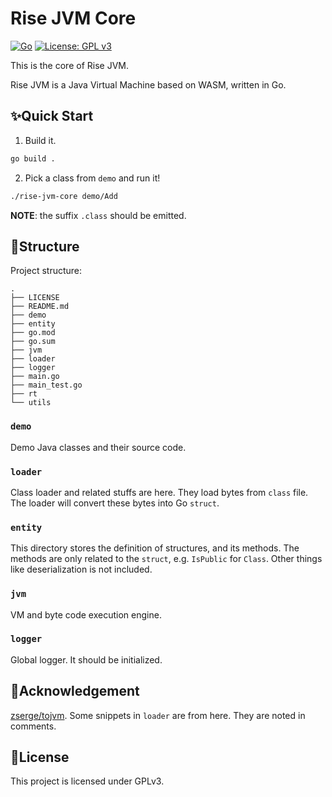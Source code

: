 # Rise JVM Core

[![Go](https://img.shields.io/badge/--00ADD8?logo=go&logoColor=ffffff)](https://golang.org/)
[![License: GPL v3](https://img.shields.io/badge/License-GPLv3-blue.svg)](https://www.gnu.org/licenses/gpl-3.0)

This is the core of Rise JVM.

Rise JVM is a Java Virtual Machine based on WASM, written in Go.

## ✨Quick Start


1. Build it.
```bash
go build .
```
2. Pick a class from `demo` and run it!
```bash
./rise-jvm-core demo/Add
```

**NOTE**: the suffix `.class` should be emitted.

## 🎄Structure

Project structure:

```
.
├── LICENSE
├── README.md
├── demo
├── entity
├── go.mod
├── go.sum
├── jvm
├── loader
├── logger
├── main.go
├── main_test.go
├── rt
└── utils
```

### `demo`

Demo Java classes and their source code.

### `loader`

Class loader and related stuffs are here. They load bytes from `class` file. The loader will convert these bytes into Go `struct`.

### `entity`

This directory stores the definition of structures, and its methods. The methods are only related to the `struct`, e.g. `IsPublic` for `Class`.
Other things like deserialization is not included.

### `jvm`

VM and byte code execution engine.

### `logger`

Global logger. It should be initialized.

## 👏Acknowledgement

[zserge/tojvm](https://github.com/zserge/tojvm). Some snippets in `loader` are from here. They are noted in comments.

## 📜License

This project is licensed under GPLv3.